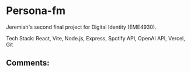 # Persona-fm 

Jeremiah's second final project for Digital Identity (EME4930).

Tech Stack: React, Vite, Node.js, Express, Spotify API, OpenAI API, Vercel, Git

Comments:
-  
